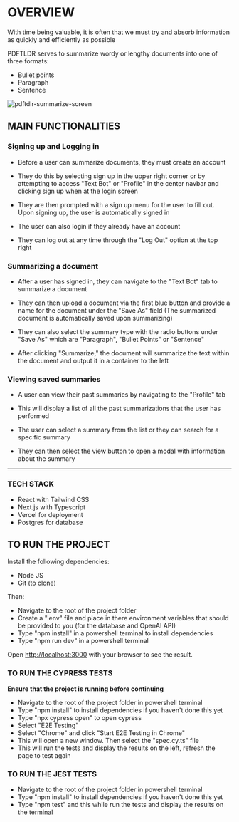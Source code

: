 # OVERVIEW

With time being valuable, it is often that we must try and absorb information as quickly and efficiently as possible

PDFTLDR serves to summarize wordy or lengthy documents into one of three formats:

- Bullet points
- Paragraph
- Sentence

![pdftdlr-summarize-screen](https://github.com/JacobChunn/PDFTLDR/assets/123501656/fcf0a85e-bea0-4d6c-8c00-73b48930b691)



## MAIN FUNCTIONALITIES

### Signing up and Logging in

- Before a user can summarize documents, they must create an account

- They do this by selecting sign up in the upper right corner or by attempting to access "Text Bot" or "Profile" in the center navbar and clicking sign up when at the login screen

- They are then prompted with a sign up menu for the user to fill out. Upon signing up, the user is automatically signed in

- The user can also login if they already have an account

- They can log out at any time through the "Log Out" option at the top right

### Summarizing a document

- After a user has signed in, they can navigate to the "Text Bot" tab to summarize a document

- They can then upload a document via the first blue button and provide a name for the document under the "Save As" field (The summarized document is automatically saved upon summarizing)

- They can also select the summary type with the radio buttons under "Save As" which are "Paragraph", "Bullet Points" or "Sentence"

- After clicking "Summarize," the document will summarize the text within the document and output it in a container to the left

### Viewing saved summaries

- A user can view their past summaries by navigating to the "Profile" tab

- This will display a list of all the past summarizations that the user has performed

- The user can select a summary from the list or they can search for a specific summary

- They can then select the view button to open a modal with information about the summary

---

### TECH STACK

- React with Tailwind CSS
- Next.js with Typescript
- Vercel for deployment
- Postgres for database





## TO RUN THE PROJECT

Install the following dependencies:

- Node JS
- Git (to clone)

Then:

- Navigate to the root of the project folder
- Create a ".env" file and place in there environment variables that should be provided to you (for the database and OpenAI API)
- Type "npm install" in a powershell terminal to install dependencies
- Type "npm run dev" in a powershell terminal

Open [http://localhost:3000](http://localhost:3000) with your browser to see the result.

### TO RUN THE CYPRESS TESTS

**Ensure that the project is running before continuing**

- Navigate to the root of the project folder in powershell terminal
- Type "npm install" to install dependencies if you haven't done this yet
- Type "npx cypress open" to open cypress
- Select "E2E Testing"
- Select "Chrome" and click "Start E2E Testing in Chrome"
- This will open a new window. Then select the "spec.cy.ts" file
- This will run the tests and display the results on the left, refresh the page to test again

### TO RUN THE JEST TESTS

- Navigate to the root of the project folder in powershell terminal
- Type "npm install" to install dependencies if you haven't done this yet
- Type "npm test" and this while run the tests and display the results on the terminal

